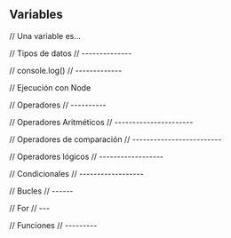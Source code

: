 ## Variables



// Una variable es...


// Tipos de datos
// --------------


// console.log()
// -------------

// Ejecución con Node


// Operadores
// ----------


// Operadores Aritméticos
// ----------------------

// Operadores de comparación
// -------------------------

// Operadores lógicos
// ------------------

// Condicionales
// ------------------

// Bucles
// ------

// For
// ---

// Funciones
// ---------
